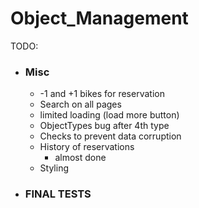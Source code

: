 # Object_Management

TODO:
- ### Misc
  - -1 and +1 bikes for reservation
  - Search on all pages
  - limited loading (load more button)
  - ObjectTypes bug after 4th type
  - Checks to prevent data corruption
  - History of reservations
    - almost done
  - Styling
- ### FINAL TESTS
